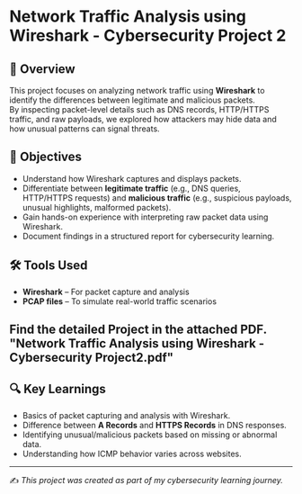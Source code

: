 # Network Traffic Analysis using Wireshark - Cybersecurity Project 2

## 🔎 Overview
This project focuses on analyzing network traffic using **Wireshark** to identify the differences between legitimate and malicious packets.  
By inspecting packet-level details such as DNS records, HTTP/HTTPS traffic, and raw payloads, we explored how attackers may hide data and how unusual patterns can signal threats.

## 🎯 Objectives
- Understand how Wireshark captures and displays packets.  
- Differentiate between **legitimate traffic** (e.g., DNS queries, HTTP/HTTPS requests) and **malicious traffic** (e.g., suspicious payloads, unusual highlights, malformed packets).  
- Gain hands-on experience with interpreting raw packet data using Wireshark.  
- Document findings in a structured report for cybersecurity learning.

## 🛠 Tools Used
- **Wireshark** – For packet capture and analysis  
- **PCAP files** – To simulate real-world traffic scenarios 

## Find the detailed Project in the attached PDF. "Network Traffic Analysis using Wireshark - Cybersecurity Project2.pdf"

## 🔍 Key Learnings
- Basics of packet capturing and analysis with Wireshark.  
- Difference between **A Records** and **HTTPS Records** in DNS responses.  
- Identifying unusual/malicious packets based on missing or abnormal data.  
- Understanding how ICMP behavior varies across websites.

---
✍️ *This project was created as part of my cybersecurity learning journey.*

